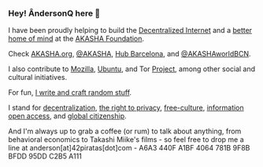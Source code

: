 ### Hey! ÂndersonQ here 👋‍

I have been proudly helping to build the [Decentralized Internet](https://www.mozilla.org/en-US/about/manifesto/) and a [better home of mind](https://www.eff.org/cyberspace-independence) at the [AKASHA Foundation](https://akasha.org/).

Check [AKASHA.org](https://akasha.org/), [@AKASHA](https://twitter.com/AKASHAorg), [Hub Barcelona](https://akasha.org/hub-bcn/), and [@AKASHAworldBCN](https://twitter.com/AKASHAworldBCN).

I also contribute to [Mozilla](https://www.mozilla.org/en-US/), [Ubuntu](https://ubuntu.com/), and Tor [Project](https://www.torproject.org/), among other social and cultural initiatives.

For fun, [I write and craft random stuff](https://42piratas.com/).

I stand for <a href="https://medium.com/@VitalikButerin/the-meaning-of-decentralization-a0c92b76a274">decentralization</a>, <a href="https://cyber.harvard.edu/projectvrm/Privacy_Manifesto">the right to privacy</a>, <a href="https://freeculture.org/Free_Culture_Manifesto">free-culture</a>, <a href="https://archive.org/stream/GuerillaOpenAccessManifesto/Goamjuly2008_djvu.txt">information open access</a>, and <a href="https://en.wikipedia.org/wiki/Global_citizenship">global citizenship</a>.

And I'm always up to grab a coffee (or rum) to talk about anything, from behavioral economics to Takashi Miike's films - so feel free to drop me a line at anderson[at]42piratas[dot]com - A6A3 440F A1BF 4064 781B  9F8B BFDD 95DD C2B5 A111
